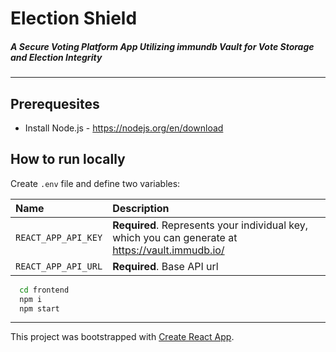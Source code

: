 # Election Shield

##### A Secure Voting Platform App Utilizing immundb Vault for Vote Storage and Election Integrity

---

## Prerequesites

- Install Node.js - https://nodejs.org/en/download

## How to run locally

Create `.env` file and define two variables:

| Name                | Description                                                                                      |
| :------------------ | :----------------------------------------------------------------------------------------------- |
| `REACT_APP_API_KEY` | **Required**. Represents your individual key, which you can generate at https://vault.immudb.io/ |
| `REACT_APP_API_URL` | **Required**. Base API url                                                                       |

```bash
  cd frontend
  npm i
  npm start
```

---

This project was bootstrapped with [Create React App](https://github.com/facebook/create-react-app).
